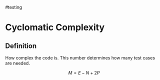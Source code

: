 #testing 

# Cyclomatic Complexity

## Definition

How complex the code is. This number determines how many test cases are needed.

$$M = E-N+2P$$
